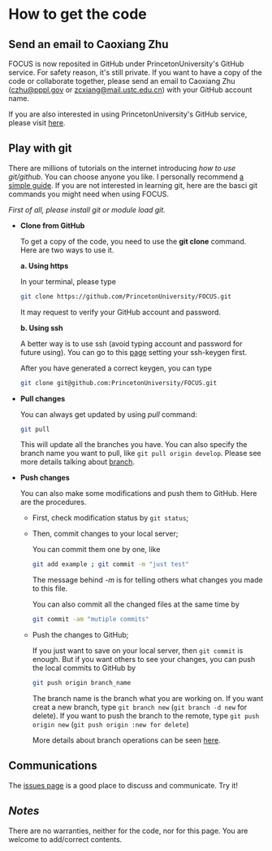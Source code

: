 # How to get the code

## Send an email to Caoxiang Zhu
  FOCUS is now reposited in GitHub under PrincetonUniversity's GitHub service. For safety reason, it's still private. 
  If you want to have a copy of the code or collaborate together, please send an email to Caoxiang Zhu 
  (czhu@pppl.gov or zcxiang@mail.ustc.edu.cn) with your GitHub account name.
    
  If you are also interested in using PrincetonUniversity's GitHub service, please visit 
  [here](https://www.princeton.edu/researchcomputing/faq/how-do-github-permissions/).
    
## Play with git
 There are millions of tutorials on the internet introducing *how to use git/github*. You can choose anyone you like.
 I personally recommend [a simple guide](http://rogerdudler.github.io/git-guide/index.html). 
 If you are not interested in learning git, here are the basci git commands you might need when using FOCUS.
    
 *First of all, please install git or module load git.*
    
 * **Clone from GitHub**
      
   To get a copy of the code, you need to use the **git clone** command. Here are two ways to use it.
      
   **a. Using https**
  
     In your terminal, please type          
      ```bash
      git clone https://github.com/PrincetonUniversity/FOCUS.git
      ```          
      It may request to verify your GitHub account and password.
      
   **b. Using ssh**
      
      A better way is to use ssh (avoid typing account and password for future using). You can go to this 
      [page](https://help.github.com/articles/connecting-to-github-with-ssh/) setting your ssh-keygen first.
          
      After you have generated a correct keygen, you can type
          
      ```bash
      git clone git@github.com:PrincetonUniversity/FOCUS.git
      ```
      
 * **Pull changes**
    
      You can always get updated by using *pull* command:
      ```bash
      git pull
      ```
      This will update all the branches you have. 
      You can also specify the branch name you want to pull, like `git pull origin develop`. 
      Please see more details talking about [branch](http://nvie.com/posts/a-successful-git-branching-model/).
    
 * **Push changes**
    
      You can also make some modifications and push them to GitHub.
      Here are the procedures.
      
      - First, check modification status by `git status`;
      
      - Then, commit changes to your local server;
      
        You can commit them one by one, like
        
        ```bash
        git add example ; git commit -m "just test"
        ```
        The message behind *-m* is for telling others what changes you made to this file.
        
        You can also commit all the changed files at the same time by
        ```bash
        git commit -am "mutiple commits"
        ```
        
      - Push the changes to GitHub;
      
        If you just want to save on your local server, then `git commit` is enough.
        But if you want others to see your changes, you can push the local commits to GitHub by
        ```bash
        git push origin branch_name
        ```
        The branch name is the branch what you are working on. 
        If you want creat a new branch, type `git branch new` (`git branch -d new` for delete).
        If you want to push the branch to the remote, type `git push origin new` (`git push origin :new for delete`)
        
        More details about branch operations can be seen 
        [here](https://github.com/Kunena/Kunena-Forum/wiki/Create-a-new-branch-with-git-and-manage-branches).
        
## Communications

  The [issues page](https://github.com/PrincetonUniversity/FOCUS/issues) is a good place to discuss and communicate.
  Try it!
  
## *Notes*

  There are no warranties, neither for the code, nor for this page. You are welcome to add/correct contents.
